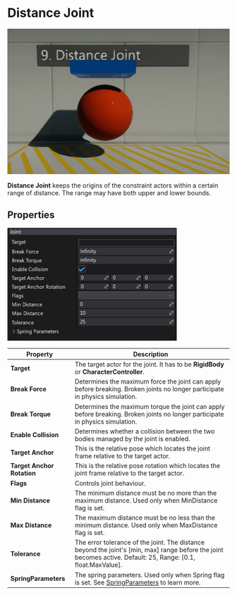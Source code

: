 # Distance Joint

![Distance Joint](media/distance-joint.gif)

**Distance Joint** keeps the origins of the constraint actors within a certain range of distance. The range may have both upper and lower bounds.

## Properties

![Properties](media/distance-joint-properties.jpg)

| Property | Description |
|--------|--------|
| **Target** | The target actor for the joint. It has to be **RigidBody** or **CharacterController**. |
| **Break Force** | Determines the maximum force the joint can apply before breaking. Broken joints no longer participate in physics simulation. |
| **Break Torque** | Determines the maximum torque the joint can apply before breaking. Broken joints no longer participate in physics simulation. |
| **Enable Collision** | Determines whether a collision between the two bodies managed by the joint is enabled. |
| **Target Anchor** | This is the relative pose which locates the joint frame relative to the target actor. |
| **Target Anchor Rotation** | This is the relative pose rotation which locates the joint frame relative to the target actor. |
| **Flags** | Controls joint behaviour. |
| **Min Distance** | The minimum distance must be no more than the maximum distance. Used only when MinDistance flag is set. |
| **Max Distance** | The maximum distance must be no less than the minimum distance. Used only when MaxDistance flag is set. |
| **Tolerance** | The error tolerance of the joint. The distance beyond the joint's [min, max] range before the joint becomes active. Default: 25, Range: [0.1, float.MaxValue]. |
| **SpringParameters** | The spring parameters. Used only when Spring flag is set. See [SpringParameters](https://docs.flaxengine.com/api/FlaxEngine.SpringParameters.html) to learn more. |

